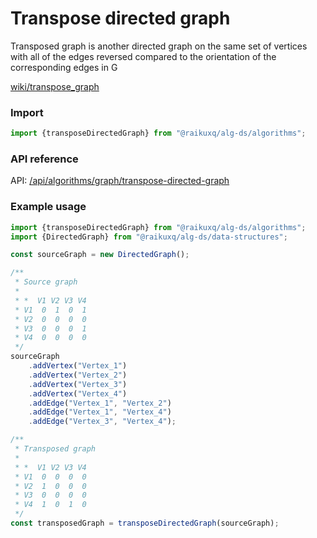 # Transpose directed graph

Transposed graph is another directed graph on the same set of vertices with all of the edges reversed compared to the
orientation of the corresponding edges in G

[wiki/transpose_graph](https://en.wikipedia.org/wiki/Transpose_graph)

### Import

```ts
import {transposeDirectedGraph} from "@raikuxq/alg-ds/algorithms";
```

### API reference

API: [/api/algorithms/graph/transpose-directed-graph](/api/algorithms/graph/transpose-directed-graph)

### Example usage

```ts
import {transposeDirectedGraph} from "@raikuxq/alg-ds/algorithms";
import {DirectedGraph} from "@raikuxq/alg-ds/data-structures";

const sourceGraph = new DirectedGraph();

/**
 * Source graph
 *
 * *  V1 V2 V3 V4
 * V1  0  1  0  1
 * V2  0  0  0  0
 * V3  0  0  0  1
 * V4  0  0  0  0
 */
sourceGraph
    .addVertex("Vertex_1")
    .addVertex("Vertex_2")
    .addVertex("Vertex_3")
    .addVertex("Vertex_4")
    .addEdge("Vertex_1", "Vertex_2")
    .addEdge("Vertex_1", "Vertex_4")
    .addEdge("Vertex_3", "Vertex_4");

/**
 * Transposed graph
 *
 * *  V1 V2 V3 V4
 * V1  0  0  0  0
 * V2  1  0  0  0
 * V3  0  0  0  0
 * V4  1  0  1  0
 */
const transposedGraph = transposeDirectedGraph(sourceGraph);
```

